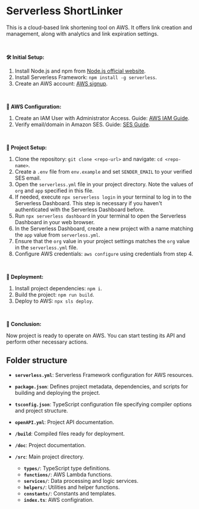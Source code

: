 # Serverless ShortLinker

This is a cloud-based link shortening tool on AWS. It offers link creation and management, along with analytics and link expiration settings.

<br>

**🛠️ Initial Setup:**

1. Install Node.js and npm from [Node.js official website](https://nodejs.org/).
2. Install Serverless Framework: `npm install -g serverless`.
3. Create an AWS account: [AWS signup](https://portal.aws.amazon.com/billing/signup).

<br>

**🔑 AWS Configuration:**

1. Create an IAM User with Administrator Access. Guide: [AWS IAM Guide](https://docs.aws.amazon.com/IAM/latest/UserGuide/id_users_create.html).
2. Verify email/domain in Amazon SES. Guide: [SES Guide](https://docs.aws.amazon.com/ses/latest/DeveloperGuide/verify-addresses-and-domains.html).

<br>

**📁 Project Setup:**

1. Clone the repository: `git clone <repo-url>` and navigate: `cd <repo-name>`.
2. Create a `.env` file from `env.example` and set `SENDER_EMAIL` to your verified SES email.
3. Open the `serverless.yml` file in your project directory. Note the values of `org` and `app` specified in this file.
4. If needed, execute `npx serverless login` in your terminal to log in to the Serverless Dashboard. This step is necessary if you haven't authenticated with the Serverless Dashboard before.
5. Run `npx serverless dashboard` in your terminal to open the Serverless Dashboard in your web browser.
6. In the Serverless Dashboard, create a new project with a name matching the `app` value from `serverless.yml`.
7. Ensure that the `org` value in your project settings matches the `org` value in the `serverless.yml` file.
8. Configure AWS credentials: `aws configure` using credentials from step 4.

<br>

**🚀 Deployment:**

1. Install project dependencies: `npm i`.
2. Build the project: `npm run build`.
3. Deploy to AWS: `npx sls deploy`.

<br>

**🎉 Conclusion:**

Now project is ready to operate on AWS. You can start testing its API and perform other necessary actions.

## Folder structure

- **`serverless.yml`**: Serverless Framework configuration for AWS resources.

- **`package.json`**: Defines project metadata, dependencies, and scripts for building and deploying the project.

- **`tsconfig.json`**: TypeScript configuration file specifying compiler options and project structure.

- **`openAPI.yml`**: Project API documentation.

- **`/build`**: Compiled files ready for deployment.

- **`/doc`**: Project documentation.

- **`/src`**: Main project directory.
  - **`types/`**: TypeScript type definitions.
  - **`functions/`**: AWS Lambda functions.
  - **`services/`**: Data processing and logic services.
  - **`helpers/`**: Utilities and helper functions.
  - **`constants/`**: Constants and templates.
  - **`index.ts`**: AWS configiration.
